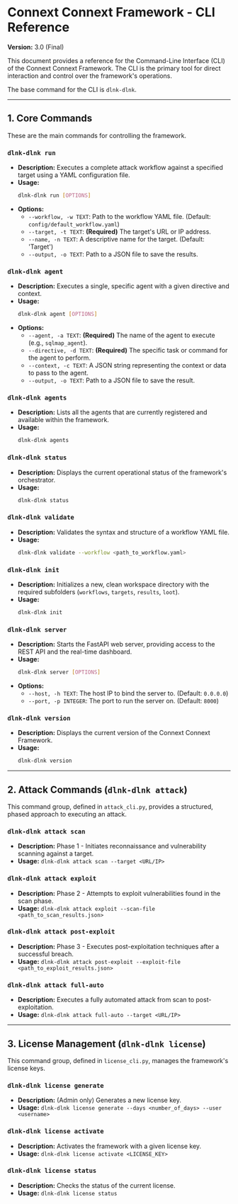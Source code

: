 # Connext Connext Framework - CLI Reference

**Version:** 3.0 (Final)

This document provides a reference for the Command-Line Interface (CLI) of the Connext Connext Framework. The CLI is the primary tool for direct interaction and control over the framework's operations.

The base command for the CLI is `dlnk-dlnk`.

---

## 1. Core Commands

These are the main commands for controlling the framework.

### **`dlnk-dlnk run`**

- **Description:** Executes a complete attack workflow against a specified target using a YAML configuration file.
- **Usage:**
  ```bash
  dlnk-dlnk run [OPTIONS]
  ```
- **Options:**
  - `--workflow, -w TEXT`: Path to the workflow YAML file. (Default: `config/default_workflow.yaml`)
  - `--target, -t TEXT`: **(Required)** The target's URL or IP address.
  - `--name, -n TEXT`: A descriptive name for the target. (Default: 'Target')
  - `--output, -o TEXT`: Path to a JSON file to save the results.

### **`dlnk-dlnk agent`**

- **Description:** Executes a single, specific agent with a given directive and context.
- **Usage:**
  ```bash
  dlnk-dlnk agent [OPTIONS]
  ```
- **Options:**
  - `--agent, -a TEXT`: **(Required)** The name of the agent to execute (e.g., `sqlmap_agent`).
  - `--directive, -d TEXT`: **(Required)** The specific task or command for the agent to perform.
  - `--context, -c TEXT`: A JSON string representing the context or data to pass to the agent.
  - `--output, -o TEXT`: Path to a JSON file to save the result.

### **`dlnk-dlnk agents`**

- **Description:** Lists all the agents that are currently registered and available within the framework.
- **Usage:**
  ```bash
  dlnk-dlnk agents
  ```

### **`dlnk-dlnk status`**

- **Description:** Displays the current operational status of the framework's orchestrator.
- **Usage:**
  ```bash
  dlnk-dlnk status
  ```

### **`dlnk-dlnk validate`**

- **Description:** Validates the syntax and structure of a workflow YAML file.
- **Usage:**
  ```bash
  dlnk-dlnk validate --workflow <path_to_workflow.yaml>
  ```

### **`dlnk-dlnk init`**

- **Description:** Initializes a new, clean workspace directory with the required subfolders (`workflows`, `targets`, `results`, `loot`).
- **Usage:**
  ```bash
  dlnk-dlnk init
  ```

### **`dlnk-dlnk server`**

- **Description:** Starts the FastAPI web server, providing access to the REST API and the real-time dashboard.
- **Usage:**
  ```bash
  dlnk-dlnk server [OPTIONS]
  ```
- **Options:**
  - `--host, -h TEXT`: The host IP to bind the server to. (Default: `0.0.0.0`)
  - `--port, -p INTEGER`: The port to run the server on. (Default: `8000`)

### **`dlnk-dlnk version`**

- **Description:** Displays the current version of the Connext Connext Framework.
- **Usage:**
  ```bash
  dlnk-dlnk version
  ```

---

## 2. Attack Commands (`dlnk-dlnk attack`)

This command group, defined in `attack_cli.py`, provides a structured, phased approach to executing an attack.

### **`dlnk-dlnk attack scan`**
- **Description:** Phase 1 - Initiates reconnaissance and vulnerability scanning against a target.
- **Usage:** `dlnk-dlnk attack scan --target <URL/IP>`

### **`dlnk-dlnk attack exploit`**
- **Description:** Phase 2 - Attempts to exploit vulnerabilities found in the scan phase.
- **Usage:** `dlnk-dlnk attack exploit --scan-file <path_to_scan_results.json>`

### **`dlnk-dlnk attack post-exploit`**
- **Description:** Phase 3 - Executes post-exploitation techniques after a successful breach.
- **Usage:** `dlnk-dlnk attack post-exploit --exploit-file <path_to_exploit_results.json>`

### **`dlnk-dlnk attack full-auto`**
- **Description:** Executes a fully automated attack from scan to post-exploitation.
- **Usage:** `dlnk-dlnk attack full-auto --target <URL/IP>`

---

## 3. License Management (`dlnk-dlnk license`)

This command group, defined in `license_cli.py`, manages the framework's license keys.

### **`dlnk-dlnk license generate`**
- **Description:** (Admin only) Generates a new license key.
- **Usage:** `dlnk-dlnk license generate --days <number_of_days> --user <username>`

### **`dlnk-dlnk license activate`**
- **Description:** Activates the framework with a given license key.
- **Usage:** `dlnk-dlnk license activate <LICENSE_KEY>`

### **`dlnk-dlnk license status`**
- **Description:** Checks the status of the current license.
- **Usage:** `dlnk-dlnk license status`

